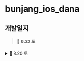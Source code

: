 # bunjang_ios_dana


## 개발일지

> #### 🍎 8.20 토

<details>
    <summary>🍎 8.20 토</summary>

    ㄴ
  
</details>
